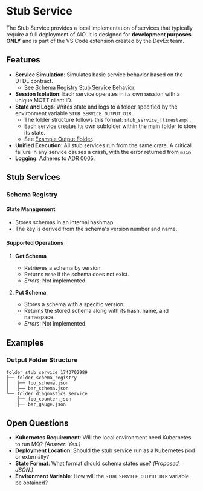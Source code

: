 # Stub Service

The Stub Service provides a local implementation of services that typically require a full deployment of AIO. It is designed for **development purposes ONLY** and is part of the VS Code extension created by the DevEx team.

## Features

- **Service Simulation**: Simulates basic service behavior based on the DTDL contract.
  - See [Schema Registry Stub Service Behavior](#schema-registry).
- **Session Isolation**: Each service operates in its own session with a unique MQTT client ID.
- **State and Logs**: Writes state and logs to a folder specified by the environment variable `STUB_SERVICE_OUTPUT_DIR`. 
  - The folder structure follows this format: `stub_service_[timestamp]`.
  - Each service creates its own subfolder within the main folder to store its state.
  - See [Example Output Folder](#example-output-folder).
- **Unified Execution**: All stub services run from the same crate. A critical failure in any service causes a crash, with the error returned from `main`.
- **Logging**: Adheres to [ADR 0005](../../doc/dev/adr/0005-logging.md).

## Stub Services

### Schema Registry

#### State Management

- Stores schemas in an internal hashmap.
- The key is derived from the schema's version number and name.

#### Supported Operations

1. **Get Schema**
   - Retrieves a schema by version.
   - Returns `None` if the schema does not exist.
   - *Errors*: Not implemented.

2. **Put Schema**
   - Stores a schema with a specific version.
   - Returns the stored schema along with its hash, name, and namespace.
   - *Errors*: Not implemented.

## Examples

### Output Folder Structure

```text
folder stub_service_1743702989
├── folder schema_registry
│   ├── foo_schema.json
│   ├── bar_schema.json
└── folder diagnostics_service
    ├── foo_counter.json
    ├── bar_gauge.json
```

## Open Questions

- **Kubernetes Requirement**: Will the local environment need Kubernetes to run MQ? *(Answer: Yes.)*
- **Deployment Location**: Should the stub service run as a Kubernetes pod or externally?
- **State Format**: What format should schema states use? *(Proposed: JSON.)*
- **Environment Variable**: How will the `STUB_SERVICE_OUTPUT_DIR` variable be obtained?
